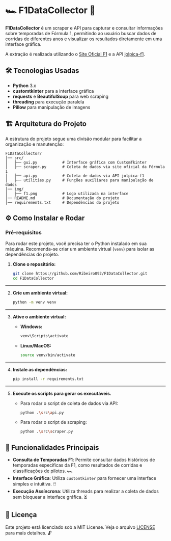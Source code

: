 # 🏎️ F1DataCollector 🏁

**F1DataCollector** é um scraper e API para capturar e consultar informações sobre temporadas de Fórmula 1, permitindo ao usuário buscar dados de corridas de diferentes anos e visualizar os resultados diretamente em uma interface gráfica.

A extração é realizada utilizando o [Site Oficial F1](https://www.formula1.com/) e a API [jolpica-f1](https://github.com/jolpica/jolpica-f1).

## 🛠️ Tecnologias Usadas

- **Python** 3.x
- **customtkinter** para a interface gráfica
- **requests** e **BeautifulSoup** para web scraping
- **threading** para execução paralela
- **Pillow** para manipulação de imagens

## 🏗️ Arquitetura do Projeto

A estrutura do projeto segue uma divisão modular para facilitar a organização e manutenção:

```plaintext
F1DataCollector/
│── src/
│   ├── gui.py           # Interface gráfica com CustomTkinter
│   ├── scraper.py       # Coleta de dados via site oficial da Fórmula 1
│   ├── api.py           # Coleta de dados via API jolpica-f1
│   ├── utilities.py     # Funções auxiliares para manipulação de dados
│── img/
│   ├── f1.png           # Logo utilizada na interface
│── README.md            # Documentação do projeto
│── requirements.txt     # Dependências do projeto
```

## ⚙️ Como Instalar e Rodar 

### Pré-requisitos

Para rodar este projeto, você precisa ter o Python instalado em sua máquina. Recomenda-se criar um ambiente virtual (`venv`) para isolar as dependências do projeto.

1. **Clone o repositório:**

   ```bash
   git clone https://github.com/Ribeiro092/F1DataCollector.git
   cd F1DataCollector
---
2. **Crie um ambiente virtual:**

   ```bash
   python -m venv venv
---
3. **Ative o ambiente virtual:**

   - **Windows:**
     ```bash
     venv\Scripts\activate
     ```

   - **Linux/MacOS:**
     ```bash
     source venv/bin/activate
     ```
---
4. **Instale as dependências:**

   ```bash
   pip install -r requirements.txt
---
5. **Execute os scripts para gerar os executáveis.**

   - Para rodar o script de coleta de dados via API:
     ```bash
     python .\src\api.py
     ```

   - Para rodar o script de scraping:
     ```bash
     python .\src\scraper.py
     ```

## 🎯 Funcionalidades Principais 

- **Consulta de Temporadas F1**: Permite consultar dados históricos de temporadas específicas da F1, como resultados de corridas e classificações de pilotos. 🏎️
- **Interface Gráfica**: Utiliza `customtkinter` para fornecer uma interface simples e intuitiva. 🖱️
- **Execução Assíncrona**: Utiliza threads para realizar a coleta de dados sem bloquear a interface gráfica. ⏳

## 📜 Licença 

Este projeto está licenciado sob a MIT License. Veja o arquivo [LICENSE](LICENSE) para mais detalhes. 🔓

